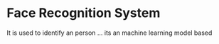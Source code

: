 # Face Recognition System
 It is used to identify an person ... its an machine learning model based
